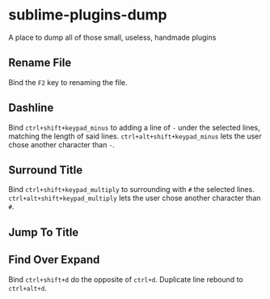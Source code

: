# sublime-plugins-dump
A place to dump all of those small, useless, handmade plugins

## Rename File
Bind the `F2` key to renaming the file.

## Dashline
Bind `ctrl+shift+keypad_minus` to adding a line of `-` under the selected lines, matching the length of said lines.
`ctrl+alt+shift+keypad_minus` lets the user chose another character than `-`.

## Surround Title
Bind `ctrl+shift+keypad_multiply` to surrounding with `#` the selected lines.
`ctrl+alt+shift+keypad_multiply` lets the user chose another character than `#`.

## Jump To Title

## Find Over Expand
Bind `ctrl+shift+d` do the opposite of `ctrl+d`.
Duplicate line rebound to `ctrl+alt+d`.
